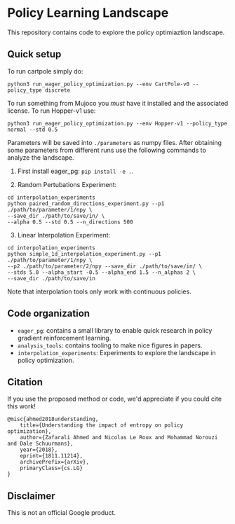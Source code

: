 # Policy Learning Landscape

This repository contains code to explore the policy optimiaztion landscape.

## Quick setup

To run cartpole simply do:

```
python3 run_eager_policy_optimization.py --env CartPole-v0 --policy_type discrete
```

To run something from Mujoco you _must_ have it installed and the associated license. To run Hopper-v1 use:

```
python3 run_eager_policy_optimization.py --env Hopper-v1 --policy_type normal --std 0.5
```

Parameters will be saved into `./parameters` as numpy files. After obtaining
some parameters from different runs use the following commands to analyze the landscape.

1. First install eager_pg: `pip install -e .`.

2. Random Pertubations Experiment:
```
cd interpolation_experiments
python paired_random_directions_experiment.py --p1 ./path/to/parameter/1/npy \
--save_dir ./path/to/save/in/ \
--alpha 0.5 --std 0.5 --n_directions 500
```
3. Linear Interpolation Experiment:
```
cd interpolation_experiments
python simple_1d_interpolation_experiment.py --p1 ./path/to/parameter/1/npy \
--p2 ./path/to/parameter/2/npy --save_dir ./path/to/save/in/ \
--stds 5.0 --alpha_start -0.5 --alpha_end 1.5 --n_alphas 2 \
--save_dir ./path/to/save/in
```

Note that interpolation tools only work with continuous policies.


## Code organization

- `eager_pg`: contains a small library to enable quick research in policy
gradient reinforcement learning.
- `analysis_tools`: contains tooling to make nice figures in papers.
- `interpolation_experiments`: Experiments to explore the landscape in policy optimization.

## Citation

If you use the proposed method or code, we'd appreciate if you could cite this work!

```
@misc{ahmed2018understanding,
    title={Understanding the impact of entropy on policy optimization},
    author={Zafarali Ahmed and Nicolas Le Roux and Mohammad Norouzi and Dale Schuurmans},
    year={2018},
    eprint={1811.11214},
    archivePrefix={arXiv},
    primaryClass={cs.LG}
}
```

## Disclaimer

This is not an official Google product.
